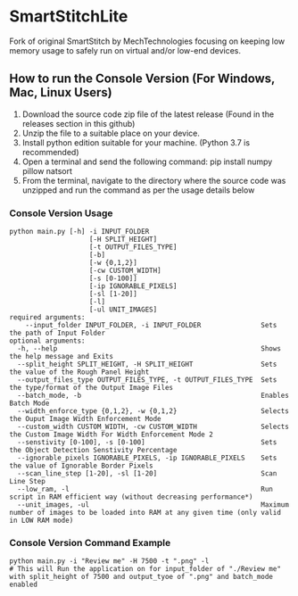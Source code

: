 # SmartStitchLite
Fork of original SmartStitch by MechTechnologies focusing on keeping low memory usage to safely run on virtual and/or low-end devices.

## How to run the Console Version (For Windows, Mac, Linux Users)
1. Download the source code zip file of the latest release (Found in the releases section in this github)
2. Unzip the file to a suitable place on your device.
3. Install python edition suitable for your machine. (Python 3.7 is recommended)
4. Open a terminal and send the following command: pip install numpy pillow natsort
5. From the terminal, navigate to the directory where the source code was unzipped and run the command as per the usage details below

### Console Version Usage
```
python main.py [-h] -i INPUT_FOLDER
                    [-H SPLIT_HEIGHT]
                    [-t OUTPUT_FILES_TYPE]
                    [-b]
                    [-w {0,1,2}]
                    [-cw CUSTOM_WIDTH]
                    [-s [0-100]]
                    [-ip IGNORABLE_PIXELS]
                    [-sl [1-20]]
					[-l]
					[-ul UNIT_IMAGES]
required arguments:
    --input_folder INPUT_FOLDER, -i INPUT_FOLDER               Sets the path of Input Folder
optional arguments:
  -h, --help                                                   Shows the help message and Exits
  --split_height SPLIT_HEIGHT, -H SPLIT_HEIGHT                 Sets the value of the Rough Panel Height
  --output_files_type OUTPUT_FILES_TYPE, -t OUTPUT_FILES_TYPE  Sets the type/format of the Output Image Files
  --batch_mode, -b                                             Enables Batch Mode
  --width_enforce_type {0,1,2}, -w {0,1,2}                     Selects the Ouput Image Width Enforcement Mode
  --custom_width CUSTOM_WIDTH, -cw CUSTOM_WIDTH                Selects the Custom Image Width For Width Enforcement Mode 2
  --senstivity [0-100], -s [0-100]                             Sets the Object Detection Senstivity Percentage
  --ignorable_pixels IGNORABLE_PIXELS, -ip IGNORABLE_PIXELS    Sets the value of Ignorable Border Pixels
  --scan_line_step [1-20], -sl [1-20]                          Scan Line Step
  --low_ram, -l												   Run script in RAM efficient way (without decreasing performance*)
  --unit_images, -ul										   Maximum number of images to be loaded into RAM at any given time (only valid in LOW RAM mode)
```

### Console Version Command Example
```
python main.py -i "Review me" -H 7500 -t ".png" -l
# This will Run the application on for input_folder of "./Review me" with split_height of 7500 and output_tyoe of ".png" and batch_mode enabled
```